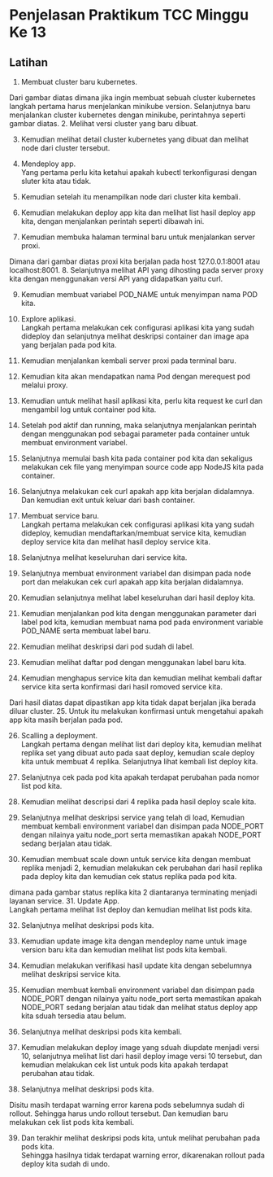 # Penjelasan Praktikum TCC Minggu Ke 13

## Latihan

1. Membuat cluster baru kubernetes.<br/>

Dari gambar diatas dimana jika ingin membuat sebuah cluster kubernetes langkah pertama harus menjelankan minikube version. Selanjutnya baru menjalankan cluster kubernetes dengan minikube, perintahnya seperti gambar diatas.
2. Melihat versi cluster yang baru dibuat.<br/>

3. Kemudian melihat detail cluster kubernetes yang dibuat dan melihat node dari cluster tersebut.<br/>

4. Mendeploy app.<br/>
Yang pertama perlu kita ketahui apakah kubectl terkonfigurasi dengan sluter kita atau tidak.<br/>

5. Kemudian setelah itu menampilkan node dari cluster kita kembali.<br/>

6. Kemudian melakukan deploy app kita dan melihat list hasil deploy app kita, dengan menjalankan perintah seperti dibawah ini.<br/>

7. Kemudian membuka  halaman terminal baru untuk menjalankan server proxi.<br/>

Dimana dari gambar diatas proxi kita berjalan pada host 127.0.0.1:8001 atau localhost:8001.
8. Selanjutnya melihat API yang dihosting pada server proxy kita dengan menggunakan versi API yang didapatkan yaitu curl.<br/>

9. Kemudian membuat variabel POD_NAME untuk menyimpan nama POD kita.<br/>

10. Explore aplikasi.<br/>
Langkah pertama melakukan cek configurasi aplikasi kita yang sudah dideploy dan selanjutnya melihat deskripsi container dan image apa yang berjalan pada pod kita.<br/>

11. Kemudian menjalankan kembali server proxi pada terminal baru.<br/>

12. Kemudian kita akan mendapatkan nama Pod dengan merequest pod melalui proxy.<br/>

13. Kemudian untuk melihat hasil aplikasi kita, perlu kita request ke curl dan mengambil log untuk container pod kita.<br/>

14. Setelah pod aktif dan running, maka selanjutnya menjalankan perintah dengan menggunakan pod sebagai parameter pada container untuk membuat environment variabel.<br/>

15. Selanjutnya memulai bash kita pada container pod kita dan sekaligus melakukan cek file yang menyimpan source code app NodeJS kita pada container.<br/>

16. Selanjutnya melakukan cek curl apakah app kita berjalan didalamnya. Dan kemudian exit untuk keluar dari bash container.<br/>

17. Membuat service baru.<br/>
Langkah pertama melakukan cek configurasi aplikasi kita yang sudah dideploy, kemudian mendaftarkan/membuat service kita, kemudian deploy service kita dan melihat hasil deploy service kita.<br/>

18. Selanjutnya melihat keseluruhan dari service kita.<br/>

19. Selanjutnya membuat environment variabel dan disimpan pada node port dan melakukan cek curl apakah app kita berjalan didalamnya.<br/>

20. Kemudian selanjutnya melihat label keseluruhan dari hasil deploy kita.<br/>

21. Kemudian menjalankan pod kita dengan menggunakan parameter dari label pod kita, kemudian membuat nama pod pada environment variable POD_NAME serta membuat label baru.<br/>

22. Kemudian melihat deskripsi dari pod sudah di label.<br/>


23. Kemudian melihat daftar pod dengan menggunakan label baru kita.<br/>

24. Kemudian menghapus service kita dan kemudian melihat kembali daftar service kita serta konfirmasi dari hasil romoved service kita.<br/>

Dari hasil diatas dapat dipastikan app kita tidak dapat berjalan jika berada diluar cluster.
25. Untuk itu melakukan konfirmasi untuk mengetahui apakah app kita masih berjalan pada pod.<br/>

26. Scalling a deployment.<br/>
Langkah pertama dengan melihat list dari deploy kita, kemudian melihat replika set yang dibuat auto pada saat deploy, kemudian scale deploy kita untuk membuat 4 replika. Selanjutnya lihat kembali list deploy kita.<br/>

27. Selanjutnya cek pada pod kita apakah terdapat perubahan pada nomor list pod kita.<br/>

28. Kemudian melihat descripsi dari 4 replika pada hasil deploy scale kita.<br/>

29. Selanjutnya melihat deskripsi service yang telah di load, Kemudian membuat kembali environment variabel dan disimpan pada NODE_PORT dengan nilainya yaitu node_port serta memastikan apakah NODE_PORT sedang berjalan atau tidak.<br/>

30. Kemudian membuat scale down untuk service kita dengan membuat replika menjadi 2, kemudian melakukan cek perubahan dari hasil replika pada deploy kita dan kemudian cek status replika pada pod kita.<br/>

dimana pada gambar status replika kita 2 diantaranya terminating menjadi layanan service.
31. Update App.<br/>
Langkah pertama melihat list deploy dan kemudian melihat list pods kita.<br/>

32. Selanjutnya melihat deskripsi pods kita.<br/>

33. Kemudian update image kita dengan mendeploy name untuk image version baru kita dan kemudian melihat list pods kita kembali.<br/>

34. Kemudian melakukan verifikasi hasil update kita dengan sebelumnya melihat deskripsi service kita.<br/>

35. Kemudian membuat kembali environment variabel dan disimpan pada NODE_PORT dengan nilainya yaitu node_port serta memastikan apakah NODE_PORT sedang berjalan atau tidak dan melihat status deploy app kita sduah tersedia atau belum.<br/>

36. Selanjutnya melihat deskripsi pods kita kembali.<br/>

37. Kemudian melakukan deploy image yang sduah diupdate menjadi versi 10, selanjutnya melihat list dari hasil deploy image versi 10 tersebut, dan kemudian melakukan cek list untuk pods kita apakah terdapat perubahan atau tidak.<br/>

38. Selanjutnya melihat deskripsi pods kita.<br/>

Disitu masih terdapat warning error karena pods sebelumnya sudah di rollout. Sehingga harus undo rollout tersebut. Dan kemudian baru melakukan cek list pods kita kembali.<br/>

39. Dan terakhir melihat deskripsi pods kita, untuk melihat perubahan pada pods kita.<br/>
Sehingga hasilnya tidak terdapat warning error, dikarenakan rollout pada deploy kita sudah di undo.










